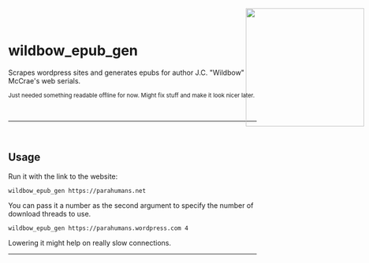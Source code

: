 # wildbow_epub_gen

Scrapes wordpress sites and generates epubs for author J.C. "Wildbow" McCrae's web serials.

<small>Just needed something readable offline for now. Might fix stuff and make it look nicer later.
</small>

<br/>

-----------------------

<br/>

## Usage
Run it with the link to the website:
```
wildbow_epub_gen https://parahumans.net
```
You can pass it a number as the second argument to specify the number of download threads to use.
```
wildbow_epub_gen https://parahumans.wordpress.com 4
```
Lowering it might help on really slow connections.

-----------------------

<br/>

<img unfortunately_github_removes_this_styling_but_whatever style="z-index:9999;position:absolute;width:240px; right:10px; top:20px;" src="https://static.wixstatic.com/media/5922a2_856c3188261243d5a5bfce02aad36bca~mv2.gif"/>
